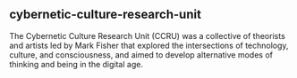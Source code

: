 ## cybernetic-culture-research-unit
The Cybernetic Culture Research Unit (CCRU) was a collective of theorists and artists led by Mark Fisher that explored the intersections of technology, culture, and consciousness, and aimed to develop alternative modes of thinking and being in the digital age.

